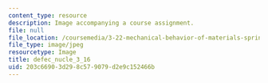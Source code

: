 ```yaml
---
content_type: resource
description: Image accompanying a course assignment.
file: null
file_location: /coursemedia/3-22-mechanical-behavior-of-materials-spring-2008/203c66903d298c579079d2e9c152466b_defec_nucle_3_16.jpg
file_type: image/jpeg
resourcetype: Image
title: defec_nucle_3_16
uid: 203c6690-3d29-8c57-9079-d2e9c152466b
---
```

